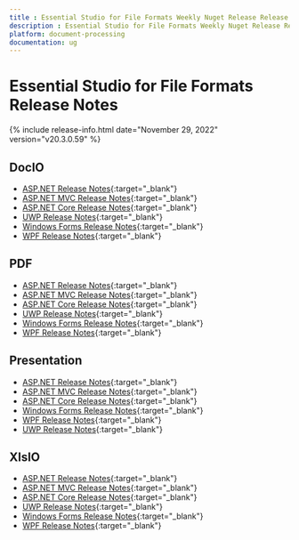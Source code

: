 ```yaml
---
title : Essential Studio for File Formats Weekly Nuget Release Release Notes  
description : Essential Studio for File Formats Weekly Nuget Release Release Notes  
platform: document-processing
documentation: ug
---
```


# Essential Studio for File Formats  Release Notes  

{% include release-info.html date="November 29, 2022" version="v20.3.0.59" %} 

## DocIO

* [ASP.NET Release Notes](/aspnet/release-notes/v20.3.0.59#docio){:target="_blank"}
* [ASP.NET MVC Release Notes](/aspnetmvc/release-notes/v20.3.0.59#docio){:target="_blank"}
* [ASP.NET Core Release Notes](/aspnet-core/release-notes/v20.3.0.59#docio){:target="_blank"}
* [UWP Release Notes](/uwp/release-notes/v20.3.0.59#docio){:target="_blank"}
* [Windows Forms Release Notes](/windowsforms/release-notes/v20.3.0.59#docio){:target="_blank"}
* [WPF Release Notes](/wpf/release-notes/v20.3.0.59#docio){:target="_blank"}


## PDF

* [ASP.NET Release Notes](/aspnet/release-notes/v20.3.0.59#pdf){:target="_blank"}
* [ASP.NET MVC Release Notes](/aspnetmvc/release-notes/v20.3.0.59#pdf){:target="_blank"}
* [ASP.NET Core Release Notes](/aspnet-core/release-notes/v20.3.0.59#pdf){:target="_blank"}
* [UWP Release Notes](/uwp/release-notes/v20.3.0.59#pdf){:target="_blank"}
* [Windows Forms Release Notes](/windowsforms/release-notes/v20.3.0.59#pdf){:target="_blank"}
* [WPF Release Notes](/wpf/release-notes/v20.3.0.59#pdf){:target="_blank"}


## Presentation

* [ASP.NET Release Notes](/aspnet/release-notes/v20.3.0.59#presentation){:target="_blank"}
* [ASP.NET MVC Release Notes](/aspnetmvc/release-notes/v20.3.0.59#presentation){:target="_blank"}
* [ASP.NET Core Release Notes](/aspnet-core/release-notes/v20.3.0.59#presentation){:target="_blank"}
* [Windows Forms Release Notes](/windowsforms/release-notes/v20.3.0.59#presentation){:target="_blank"}
* [WPF Release Notes](/wpf/release-notes/v20.3.0.59#presentation){:target="_blank"}
* [UWP Release Notes](/uwp/release-notes/v20.3.0.59#presentation){:target="_blank"}


## XlsIO

* [ASP.NET Release Notes](/aspnet/release-notes/v20.3.0.59#xlsio){:target="_blank"}
* [ASP.NET MVC Release Notes](/aspnetmvc/release-notes/v20.3.0.59#xlsio){:target="_blank"}
* [ASP.NET Core Release Notes](/aspnet-core/release-notes/v20.3.0.59#xlsio){:target="_blank"}
* [UWP Release Notes](/uwp/release-notes/v20.3.0.59#xlsio){:target="_blank"}
* [Windows Forms Release Notes](/windowsforms/release-notes/v20.3.0.59#xlsio){:target="_blank"}
* [WPF Release Notes](/wpf/release-notes/v20.3.0.59#xlsio){:target="_blank"}